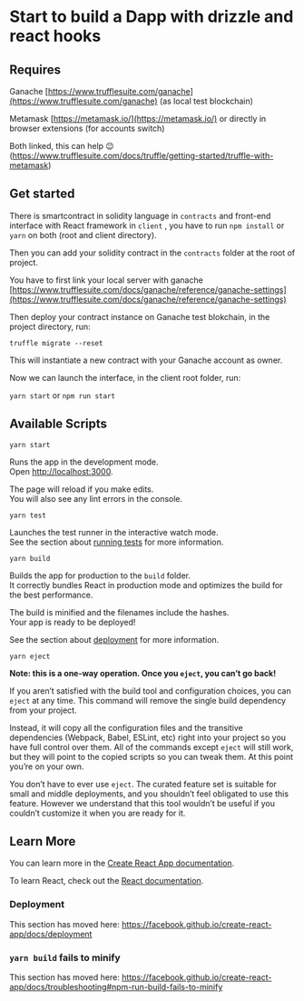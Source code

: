 # Start to build a Dapp with drizzle and react hooks

## Requires 

 Ganache [https://www.trufflesuite.com/ganache](https://www.trufflesuite.com/ganache) (as local test blockchain)
 
 Metamask [https://metamask.io/](https://metamask.io/) or directly in browser extensions (for accounts switch)
 
 Both linked, this can help :wink: (https://www.trufflesuite.com/docs/truffle/getting-started/truffle-with-metamask)
 
## Get started

There is smartcontract in solidity language in `contracts` and front-end interface with React framework in `client` , you have to run `npm install` or `yarn` on both (root and client directory).

Then you can add your solidity contract in the `contracts` folder at the root of project.

You have to first link your local server with ganache [https://www.trufflesuite.com/docs/ganache/reference/ganache-settings](https://www.trufflesuite.com/docs/ganache/reference/ganache-settings)

Then deploy your contract instance on Ganache test blokchain, in the project directory, run:

`truffle migrate --reset`

This will instantiate a new  contract with your Ganache account as owner.

Now we can launch the interface, in the client root folder, run:


`yarn start` or  `npm run start`



## Available Scripts

`yarn start`

Runs the app in the development mode.<br />
Open [http://localhost:3000](http://localhost:3000).

The page will reload if you make edits.<br />
You will also see any lint errors in the console.

`yarn test`

Launches the test runner in the interactive watch mode.<br />
See the section about [running tests](https://facebook.github.io/create-react-app/docs/running-tests) for more information.

`yarn build`

Builds the app for production to the `build` folder.<br />
It correctly bundles React in production mode and optimizes the build for the best performance.

The build is minified and the filenames include the hashes.<br />
Your app is ready to be deployed!

See the section about [deployment](https://facebook.github.io/create-react-app/docs/deployment) for more information.

`yarn eject`

**Note: this is a one-way operation. Once you `eject`, you can’t go back!**

If you aren’t satisfied with the build tool and configuration choices, you can `eject` at any time. This command will remove the single build dependency from your project.

Instead, it will copy all the configuration files and the transitive dependencies (Webpack, Babel, ESLint, etc) right into your project so you have full control over them. All of the commands except `eject` will still work, but they will point to the copied scripts so you can tweak them. At this point you’re on your own.

You don’t have to ever use `eject`. The curated feature set is suitable for small and middle deployments, and you shouldn’t feel obligated to use this feature. However we understand that this tool wouldn’t be useful if you couldn’t customize it when you are ready for it.

## Learn More

You can learn more in the [Create React App documentation](https://facebook.github.io/create-react-app/docs/getting-started).

To learn React, check out the [React documentation](https://reactjs.org/).


### Deployment

This section has moved here: https://facebook.github.io/create-react-app/docs/deployment

### `yarn build` fails to minify

This section has moved here: https://facebook.github.io/create-react-app/docs/troubleshooting#npm-run-build-fails-to-minify


 

 
 

